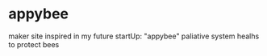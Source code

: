 # appybee
maker site inspired in my future startUp: "appybee" paliative system healhs to protect bees
